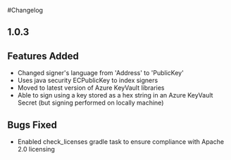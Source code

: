 #Changelog

## 1.0.3

## Features Added
- Changed signer's language from 'Address' to 'PublicKey'
- Uses java security ECPublicKey to index signers
- Moved to latest version of Azure KeyVault libraries
- Able to sign using a key stored as a hex string in an Azure KeyVault Secret (but signing performed on locally machine)

## Bugs Fixed
- Enabled check_licenses gradle task to ensure compliance with Apache 2.0 licensing

